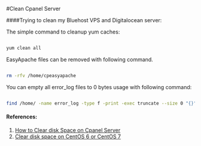 #Clean Cpanel Server 

####Trying to clean my Bluehost VPS and Digitalocean server:


The simple command to cleanup yum caches:

```bash

yum clean all
```
EasyApache files can be removed with following command.

```bash

rm -rfv /home/cpeasyapache
```


You can empty all error_log files to 0 bytes usage with following command:


```bash

find /home/ -name error_log -type f -print -exec truncate --size 0 "{}" \;
```

#### References:

1. [How to Clear disk Space on Cpanel Server](https://srvfail.com/clear-disk-space-cpanel-server/)
2. [Clear disk space on CentOS 6 or CentOS 7](https://www.getpagespeed.com/server-setup/clear-disk-space-centos)